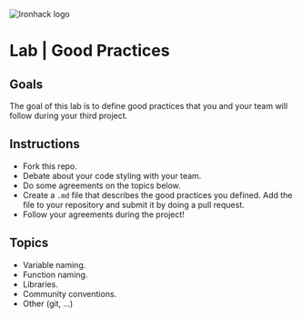 ![Ironhack logo](https://i.imgur.com/1QgrNNw.png)

# Lab | Good Practices

## Goals
The goal of this lab is to define good practices that you and your team will follow during your third project.

## Instructions
* Fork this repo. 
* Debate about your code styling with your team.
* Do some agreements on the topics below.
* Create a `.md` file that describes the good practices you defined. Add the file to your repository and submit it by doing a pull request.  
* Follow your agreements during the project!

## Topics
* Variable naming.
* Function naming.
* Libraries.
* Community conventions.
* Other (git, ...)
